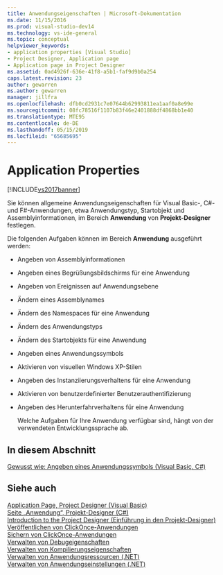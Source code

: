```yaml
---
title: Anwendungseigenschaften | Microsoft-Dokumentation
ms.date: 11/15/2016
ms.prod: visual-studio-dev14
ms.technology: vs-ide-general
ms.topic: conceptual
helpviewer_keywords:
- application properties [Visual Studio]
- Project Designer, Application page
- Application page in Project Designer
ms.assetid: 0ad4926f-636e-41f8-a5b1-faf9d9b0a254
caps.latest.revision: 23
author: gewarren
ms.author: gewarren
manager: jillfra
ms.openlocfilehash: dfb0cd2931c7e07644b62993811ea1aaf0a8e99e
ms.sourcegitcommit: 08fc78516f1107b83f46e2401888df4868bb1e40
ms.translationtype: MTE95
ms.contentlocale: de-DE
ms.lasthandoff: 05/15/2019
ms.locfileid: "65685695"
---
```

# <a name="application-properties"></a>Application Properties
[!INCLUDE[vs2017banner](../includes/vs2017banner.md)]

Sie können allgemeine Anwendungseigenschaften für Visual Basic-, C#- und F#-Anwendungen, etwa Anwendungstyp, Startobjekt und Assemblyinformationen, im Bereich **Anwendung** von **Projekt-Designer** festlegen.  
  
 Die folgenden Aufgaben können im Bereich **Anwendung** ausgeführt werden:  
  
- Angeben von Assemblyinformationen  
  
- Angeben eines Begrüßungsbildschirms für eine Anwendung  
  
- Angeben von Ereignissen auf Anwendungsebene  
  
- Ändern eines Assemblynames  
  
- Ändern des Namespaces für eine Anwendung  
  
- Ändern des Anwendungstyps  
  
- Ändern des Startobjekts für eine Anwendung  
  
- Angeben eines Anwendungssymbols  
  
- Aktivieren von visuellen Windows XP-Stilen  
  
- Angeben des Instanziierungsverhaltens für eine Anwendung  
  
- Aktivieren von benutzerdefinierter Benutzerauthentifizierung  
  
- Angeben des Herunterfahrverhaltens für eine Anwendung  
  
  Welche Aufgaben für Ihre Anwendung verfügbar sind, hängt von der verwendeten Entwicklungssprache ab.  
  
## <a name="in-this-section"></a>In diesem Abschnitt  
 [Gewusst wie: Angeben eines Anwendungssymbols (Visual Basic, C#)](../ide/how-to-specify-an-application-icon-visual-basic-csharp.md)  
  
## <a name="see-also"></a>Siehe auch  
 [Application Page, Project Designer (Visual Basic)](../ide/reference/application-page-project-designer-visual-basic.md)   
 [Seite „Anwendung“, Projekt-Designer (C#)](../ide/reference/application-page-project-designer-csharp.md)   
 [Introduction to the Project Designer (Einführung in den Projekt-Designer)](https://msdn.microsoft.com/898dd854-c98d-430c-ba1b-a913ce3c73d7)   
 [Veröffentlichen von ClickOnce-Anwendungen](../deployment/publishing-clickonce-applications.md)   
 [Sichern von ClickOnce-Anwendungen](../deployment/securing-clickonce-applications.md)   
 [Verwalten von Debugeigenschaften](https://msdn.microsoft.com/92474d16-e7fe-4fac-9287-6bd6b3a7eb68)   
 [Verwalten von Kompilierungseigenschaften](https://msdn.microsoft.com/94308881-f10f-4caf-a729-f1028e596a2c)   
 [Verwalten von Anwendungsressourcen (.NET)](../ide/managing-application-resources-dotnet.md)   
 [Verwalten von Anwendungseinstellungen (.NET)](../ide/managing-application-settings-dotnet.md)
